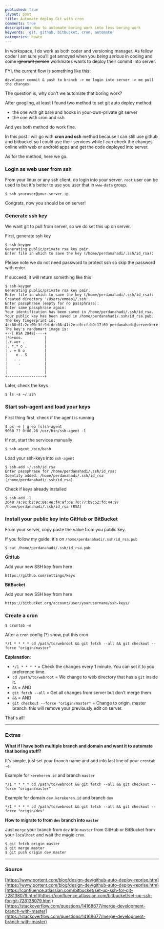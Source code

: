 ```yaml
---
published: true
layout: post
title: Automate deploy Git with cron
comments: true
description: How to automate boring work into less boring work
keywords: 'git, github, bitbucket, cron, automate'
categories: howto
---
```


In workspace, I do work as both coder and versioning manager. As fellow coder I am sure you'll get annoyed when you *being serious* in coding and some ~~ignorant person~~ workmates wants to deploy their commit into server.

FYI, the current flow is something like this:
```
developer commit & push to branch -> me login into server -> me pull the changes
```

The question is, why don't we automate that boring work?

After googling, at least I found two method to set git auto deploy method:

- the one with git bare and hooks in your-own-private git server
- the one with cron and ssh

And yes both method do work fine.

In this post I will go with **cron and ssh** method because I can still use github and bitbucket so I could use their services while I can check the changes online with web or android apps and get the code deployed into server.

As for the method, here we go.

### Login as web user from ssh

From your linux or any ssh client, do login into your server. `root` user can be used to but it's better to use you user that in `www-data` group.

```
$ ssh youruser@your-server-ip
```

Congrats, now you should be on server!

### Generate ssh key

We want git to pull from server, so we do set this up on server.

First, generate ssh key
```
$ ssh-keygen
Generating public/private rsa key pair.
Enter file in which to save the key (/home/perdanahadi/.ssh/id_rsa):
```

Please note we do not need password to protect ssh so skip the password with enter.

If succeed, it will return something like this

```
$ ssh-keygen
Generating public/private rsa key pair.
Enter file in which to save the key (/home/perdanahadi/.ssh/id_rsa):
Created directory '/Users/emmap1/.ssh'.
Enter passphrase (empty for no passphrase):
Enter same passphrase again:
Your identification has been saved in /home/perdanahadi/.ssh/id_rsa.
Your public key has been saved in /home/perdanahadi/.ssh/id_rsa.pub.
The key fingerprint is:
4c:80:61:2c:00:3f:9d:dc:08:41:2e:c0:cf:b9:17:69 perdanahadi@serverkere
The key's randomart image is:
+--[ RSA 2048]----+
|*o+ooo.          |
|.+.=o+ .         |
|. *.* o .        |
| . = E o         |
|    o . S        |
|   . .           |
|     .           |
|                 |
|                 |
+-----------------+
```

Later, check the keys

```
$ ls -a ~/.ssh
```

### Start ssh-agent and load your keys

First thing first, check if the agent is running
```
$ ps -e | grep [s]sh-agent
9060 ?? 0:00.28 /usr/bin/ssh-agent -l
```

If not, start the services manually
```
$ ssh-agent /bin/bash
```

Load your ssh-keys into `ssh-agent`
```
$ ssh-add ~/.ssh/id_rsa
Enter passphrase for /home/perdanahadi/.ssh/id_rsa:
Identity added: /home/perdanahadi/.ssh/id_rsa (/home/perdanahadi/.ssh/id_rsa)
```

Check if keys already installed
```
$ ssh-add -l
2048 7a:9c:b2:9c:8e:4e:f4:af:de:70:77:b9:52:fd:44:97 /home/perdanahadi/.ssh/id_rsa (RSA)
```

### Install your public key into GitHub or BitBucket

From your server, copy paste the value from you public key.

If you follow my guide, it's on `/home/perdanahadi/.ssh/id_rsa.pub`

```
$ cat /home/perdanahadi/.ssh/id_rsa.pub
```

**GitHub**

Add your new SSH key from here

```
https://github.com/settings/keys
```

**BitBucket**

Add your new SSH key from here

```
https://bitbucket.org/account/user/yourusername/ssh-keys/
```

### Create a cron

```
$ crontab -e
```

After a `cron` config (?) show, put this cron

```
*/1 * * * * cd /path/to/webroot && git fetch --all && git checkout --force "origin/master"
```

**Explanation**:
- `*/1 * * * *` = Check the changes every 1 minute. You can set it to you preference time.
- `cd /path/to/webroot` = We change to web directory that has a `git` inside it.
- `&&` = AND
- `git fetch --all` = Get all changes from server but don't merge them
- `&&` = AND
- `git checkout --force "origin/master"` = Change to origin, master branch. this will remove your previously edit on server.

That's all!

---

### Extras

**What if I have both multiple branch and domain and want it to automate that boring stuff?**

It's simple, just set your branch name and add into last line of your `crontab -e`.

Example for `kerekeren.id` and branch `master`
```
*/1 * * * * cd /path/to/webroot && git fetch --all && git checkout --force "origin/master"
```

Example for domain `dev.kerekeren.id` and branch `dev`
```
*/1 * * * * cd /path/to/webroot && git fetch --all && git checkout --force "origin/dev"
```

**How to migrate to from `dev` branch into `master`**

Just `merge` your branch from `dev` into `master` from GitHub or BitBucket from your `localhost` and wait the ~~magic~~ `cron`.
```
$ git fetch origin master
$ git merge master
$ git push origin dev:master
```

---

### Source

[https://www.portent.com/blog/design-dev/github-auto-deploy-reprise.htm](https://www.portent.com/blog/design-dev/github-auto-deploy-reprise.htm)
[https://confluence.atlassian.com/bitbucket/set-up-ssh-for-git-728138079.html](https://confluence.atlassian.com/bitbucket/set-up-ssh-for-git-728138079.html)
[https://stackoverflow.com/questions/14168677/merge-development-branch-with-master](https://stackoverflow.com/questions/14168677/merge-development-branch-with-master)
